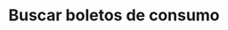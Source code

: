 ---
title: Buscar boletos de consumo
api:
  file: readme-hml-corebank.json
  operationId: get_v1-payment-bankslip-consumption-identificador
hidden: false
---